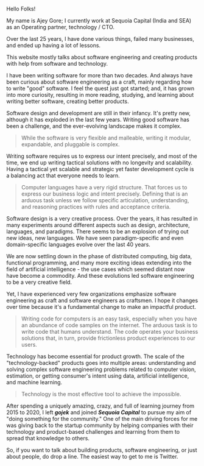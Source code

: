 Hello Folks! 

My name is Ajey Gore; I currently work at Sequoia Capital (India and SEA) as an Operating partner, technology / CTO.

Over the last 25 years, I have done various things, failed many businesses, and ended up having a lot of lessons.

This website mostly talks about software engineering and creating products with help from software and technology.

I have been writing software for more than two decades. And always have been curious about software engineering as a craft, mainly regarding how to write "good" software. I feel the quest just got started; and, it has grown into more curiosity, resulting in more reading, studying, and learning about writing better software, creating better products.

Software design and development are still in their infancy. It's pretty new, although it has exploded in the last few years. Writing good software has been a challenge, and the ever-evolving landscape makes it complex. 

> While the software is very flexible and malleable, writing it modular, expandable, and pluggable is complex.

 Writing software requires us to express our intent precisely, and most of the time, we end up writing tactical solutions with no longevity and scalability. Having a tactical yet scalable and strategic yet faster development cycle is a balancing act that everyone needs to learn. 

 

 > Computer languages have a very rigid structure. That forces us to express our business logic and intent precisely. Defining that is an arduous task unless we follow specific articulation, understanding, and reasoning practices with rules and acceptance criteria.


Software design is a very creative process. Over the years, it has resulted in many experiments around different aspects such as design, architecture, languages, and paradigms. There seems to be an explosion of trying out new ideas, new languages. We have seen paradigm-specific and even domain-specific languages evolve over the last 40 years.

We are now settling down in the phase of distributed computing, big data, functional programming, and many more exciting ideas extending into the field of artificial intelligence - the use cases which seemed distant now have become a commodity. And these evolutions led software engineering to be a very creative field.

Yet, I have experienced very few organizations emphasize software engineering as craft and software engineers as craftsmen. I hope it changes over time because it's a fundamental change to make an impactful product.


> Writing code for computers is an easy task, especially when you have an abundance of code samples on the internet. The arduous task is to write code that humans understand. The code operates your business solutions that, in turn, provide frictionless product experiences to our users. 




Technology has become essential for product growth. The scale of the "technology-backed" products goes into multiple areas: understanding and solving complex software engineering problems related to computer vision, estimation, or getting consumer's intent using data, artificial intelligence, and machine learning.

> Technology is the most effective tool to achieve the impossible.


After spending a uniquely amazing, crazy, and full of learning journey from 2015 to 2020, I left _**gojek**_ and joined _**Sequoia Capital**_ to pursue my aim of "doing something for the community." One of the main driving forces for me was giving back to the startup community by helping companies with their technology and product-based challenges and learning from them to spread that knowledge to others.

So, if you want to talk about building products, software engineering, or just about people, do drop a line. The easiest way to get to me is Twitter.


